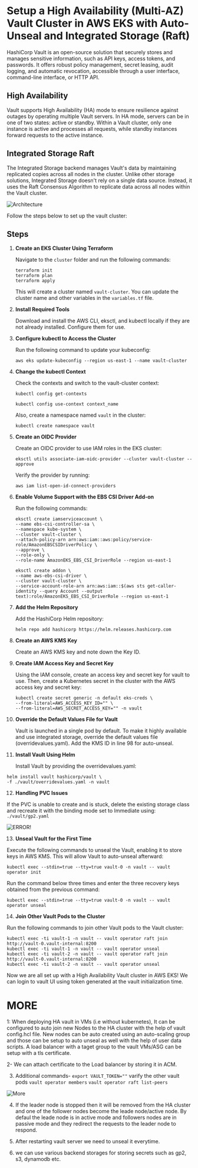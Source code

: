# Setup a High Availability (Multi-AZ) Vault Cluster in AWS EKS with Auto-Unseal and Integrated Storage (Raft)

HashiCorp Vault is an open-source solution that securely stores and manages sensitive information, such as API keys, access tokens, and passwords. It offers robust policy management, secret leasing, audit logging, and automatic revocation, accessible through a user interface, command-line interface, or HTTP API.

## High Availability

Vault supports High Availability (HA) mode to ensure resilience against outages by operating multiple Vault servers. In HA mode, servers can be in one of two states: active or standby. Within a Vault cluster, only one instance is active and processes all requests, while standby instances forward requests to the active instance.

## Integrated Storage Raft

The Integrated Storage backend manages Vault's data by maintaining replicated copies across all nodes in the cluster. Unlike other storage solutions, Integrated Storage doesn't rely on a single data source. Instead, it uses the Raft Consensus Algorithm to replicate data across all nodes within the Vault cluster.

![Architecture](./images/architecture.png)

Follow the steps below to set up the vault cluster:

## Steps

1. **Create an EKS Cluster Using Terraform**

   Navigate to the `cluster` folder and run the following commands:

   ```
   terraform init
   terraform plan
   terraform apply
   ```

   This will create a cluster named `vault-cluster`. You can update the cluster name and other variables in the `variables.tf` file.

2. **Install Required Tools**

   Download and install the AWS CLI, eksctl, and kubectl locally if they are not already installed. Configure them for use.

3. **Configure kubectl to Access the Cluster**

   Run the following command to update your kubeconfig:

   ```
   aws eks update-kubeconfig --region us-east-1 --name vault-cluster
   ```

4. **Change the kubectl Context**

   Check the contexts and switch to the vault-cluster context:

   ```
   kubectl config get-contexts
   ```

   ```
   kubectl config use-context context_name
   ```

   Also, create a namespace named `vault` in the cluster:

   ```
   kubectl create namespace vault
   ```

5. **Create an OIDC Provider**

   Create an OIDC provider to use IAM roles in the EKS cluster:

   ```
   eksctl utils associate-iam-oidc-provider --cluster vault-cluster --approve
   ```

   Verify the provider by running:

   ```
   aws iam list-open-id-connect-providers
   ```

6. **Enable Volume Support with the EBS CSI Driver Add-on**

   Run the following commands:

   ```
   eksctl create iamserviceaccount \
   --name ebs-csi-controller-sa \
   --namespace kube-system \
   --cluster vault-cluster \
   --attach-policy-arn arn:aws:iam::aws:policy/service-role/AmazonEBSCSIDriverPolicy \
   --approve \
   --role-only \
   --role-name AmazonEKS_EBS_CSI_DriverRole --region us-east-1
   ```

   ```
   eksctl create addon \
   --name aws-ebs-csi-driver \
   --cluster vault-cluster \
   --service-account-role-arn arn:aws:iam::$(aws sts get-caller-identity --query Account --output text):role/AmazonEKS_EBS_CSI_DriverRole --region us-east-1
   ```

7. **Add the Helm Repository**

   Add the HashiCorp Helm repository:

   ```
   helm repo add hashicorp https://helm.releases.hashicorp.com
   ```

8. **Create an AWS KMS Key**

   Create an AWS KMS key and note down the Key ID.

9. **Create IAM Access Key and Secret Key**

   Using the IAM console, create an access key and secret key for vault to use. Then, create a Kubernetes secret in the cluster with the AWS access key and secret key:

   ```
   kubectl create secret generic -n default eks-creds \
   --from-literal=AWS_ACCESS_KEY_ID="" \
   --from-literal=AWS_SECRET_ACCESS_KEY="" -n vault
   ```

10. **Override the Default Values File for Vault**

    Vault is launched in a single pod by default. To make it highly available and use integrated storage, override the default values file (overridevalues.yaml). Add the KMS ID in line 98 for auto-unseal.

11. **Install Vault Using Helm**

    Install Vault by providing the overridevalues.yaml:

```
helm install vault hashicorp/vault \
-f ./vault/overridevalues.yaml -n vault
```

12. **Handling PVC Issues**

If the PVC is unable to create and is stuck, delete the existing storage class and recreate it with the binding mode set to Immediate using:
`./vault/gp2.yaml`

![ERROR!](./images/pvc_error.png)

13. **Unseal Vault for the First Time**

Execute the following commands to unseal the Vault, enabling it to store keys in AWS KMS. This will allow Vault to auto-unseal afterward:

```
kubectl exec --stdin=true --tty=true vault-0 -n vault -- vault operator init
```

Run the command below three times and enter the three recovery keys obtained from the previous command:

```
kubectl exec --stdin=true --tty=true vault-0 -n vault -- vault operator unseal
```

14. **Join Other Vault Pods to the Cluster**

Run the following commands to join other Vault pods to the Vault cluster:

```
kubectl exec -ti vault-1 -n vault -- vault operator raft join http://vault-0.vault-internal:8200
kubectl exec -ti vault-1 -n vault -- vault operator unseal
kubectl exec -ti vault-2 -n vault -- vault operator raft join http://vault-0.vault-internal:8200
kubectl exec -ti vault-2 -n vault -- vault operator unseal
```

Now we are all set up with a High Availability Vault cluster in AWS EKS! We can login to vault UI using token generated at the vault initialization time.

# MORE

1: When deploying HA vault in VMs (i.e without kubernetes), It can be configured to auto join new Nodes to the HA cluster with the help of vault config.hcl file. New nodes can be auto created using an auto-scaling group and those can be setup to auto unseal as well with the help of user data scripts. A load balancer with a taget group to the vault VMs/ASG can be setup with a tls certificate.

2- We can attach certificate to the Load balancer by storing it in ACM.

3. Additional commands-
   `export VAULT_TOKEN=""`
   varify the other vault pods
   `vault operator members`
   `vault operator raft list-peers`

![More](./images/members.png)

4. If the leader node is stopped then it will be removed from the HA cluster and one of the follower nodes become the leade node/active node. By defaul the leade node is in active mode and followers nodes are in passive mode and they redirect the requests to the leader node to respond.

5. After restarting vault server we need to unseal it everytime.

6. we can use various backend storages for storing secrets such as gp2, s3, dynamodb etc.
